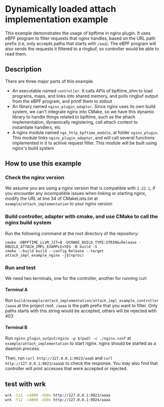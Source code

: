 # Dynamically loaded attach implementation example

This example demonstrates the usage of bpftime in nginx plugin. It uses eBPF program to filter requests that nginx handles, based on the URL path prefix (i.e, only accepts paths that starts with `/aaa`). The eBPF program will also sends the requests it filtered to a ringbuf, so controller would be able to read them.

## Description

There are three major parts of this example:
- An executable named `controller`. It calls APIs of bpftime_shm to load programs, maps, and links into shared memory, and polls ringbuf output from the eBPF program, and printf them to stdout
- An library named `nginx_plugin_adaptor`. Since nginx uses its own build system, we can't integrate nginx into CMake, so we have this dynamic library to handle things related to bpftime, such as the attach implementation, dynamically registering, call attach context to instantiate handlers, etc
- A nginx module named `ngx_http_bpftime_module`, at folder `nginx_plugin`. This module links `nginx_plugin_adaptor`, and will call several functions implemented in it to achive request filter. This module will be built using nginx's build system

## How to use this example

### Check the nginx version

We assume you are using a nginx version that is compatible with `1.22.1`, if you encounter any incompatible issues when linking or starting nginx, modify the URL at line 34 of CMakeLists.txt at `example/attach_implementation` to your nginx version

### Build controller, adapter with cmake, and use CMake to call the nginx build system

Run the following command at the root directory of the repository:
```console
cmake -DBPFTIME_LLVM_JIT=0 -DCMAKE_BUILD_TYPE:STRING=Release -DBUILD_ATTACH_IMPL_EXAMPLE=YES -B build -S .
cmake --build build --config Release --target attach_impl_example_nginx -j$(nproc)
```

### Run and test

We need two terminals, one for the controller, another for running curl

#### Terminal A

Run `build/example/attach_implementation/attach_impl_example_controller /aaaa` at the project root. `/aaaa` is the path prefix that you want to filter. Only paths starts with this string would be accepted, others will be rejected with 403

#### Terminal B

Run `nginx_plugin_output/nginx -p $(pwd) -c ./nginx.conf` at `example/attach_implementation` to start nginx. nginx should be started as a daemon process.

Then, run `curl http://127.0.0.1:9023/aaab` and `curl http://127.0.0.1:9023/aaaab` to check the response. You may also find that controller will print accesses that were accepted or rejected.

## test with wrk

```sh
wrk -t12 -c4000 -d30s http://127.0.0.1:9023/aaaa
wrk -t12 -c4000 -d30s http://127.0.0.1:9024/aaaa
```

